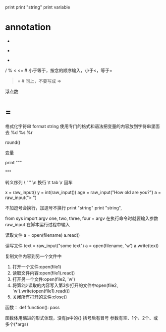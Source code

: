 print 
print "string"
print variable

# annotation

+
-
*
/
%
<
<=   # 小于等于，按念的顺序输入，小于<，等于=
>
>=   # 同上，不要写成 =>

浮点数

=
==

格式化字符串 format string
使用专门的格式和语法把变量的内容放到字符串里面去
%d
%s
%r

round()

变量

print """

"""

转义序列
\\
\'
\"
\n   换行
\t   tab
\r   回车

x = raw_input()
y = int(raw_input())
age = raw_input("How old are you?")
a = raw_input("> ")

不加逗号会换行，加逗号不换行
print "string"
print "string",

from sys import argv
one, two, three, four = argv
在执行命令时就要输入参数
raw_input 在脚本运行过程中输入

读取文件
a = open(filename)
a.read()

读写文件
text = raw_input("some text")
a = open(filename, 'w')
a.write(text)

复制文件内容到另一个文件中
1. 打开一个文件:open(file1)
2. 读取文件内容:open(file1).read()
3. 打开另一个文件:open(file2, 'w')
4. 将第2步读取的内容写入第3步打开的文件中open(file2, 'w').write(open(file1).read())
5. 关闭所有打开的文件:close()

函数：
def function():
	pass

函数体用缩进的形式体现，没有js中的{}
括号后有冒号
参数有空、1个、2个、或多个(*args)
